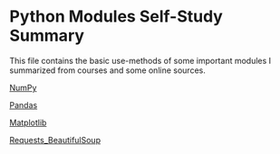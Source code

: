 # Python Modules Self-Study Summary

This file contains the basic use-methods  of some important modules I summarized from courses and some online sources.

[NumPy](https://github.com/huaqingji/python-modules-self-study-summary/blob/master/NumPy.ipynb)

[Pandas](https://github.com/huaqingji/python-modules-self-study-summary/blob/master/Pandas.ipynb)

[Matplotlib](https://github.com/huaqingji/python-modules-self-study-summary/blob/master/Matplotlib.ipynb)

[Requests_BeautifulSoup](https://github.com/huaqingji/python-modules-self-study-summary/blob/master/Requests_BeautifulSoup.ipynb)